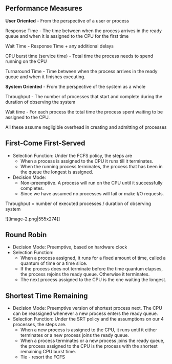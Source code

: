 ## Performance Measures

**User Oriented** - From the perspective of a user or process

Response Time - The time between when the process arrives in the ready queue and when it is assigned to the CPU for the first time

Wait Time - Response Time + any additional delays

CPU burst time (service time) - Total time the process needs to spend running on the CPU

Turnaround Time - Time between when the process arrives in the ready queue and when it finishes executing. 

**System Oriented** - From the perspective of the system as a whole

Throughput - The number of processes that start and complete during the duration of observing the system

Wait time - For each process the total time the process spent waiting to be assigned to the CPU. 

All these assume negligible overhead in creating and admitting of processes

## First-Come First-Served

- Selection Function: Under the FCFS policy, the steps are
	- When a process is assigned to the CPU it runs till it terminates.
	- When the running process terminates, the process that has been in the queue the longest is assigned.
- Decision Mode:
	- Non-preemptive. A process will run on the CPU until it successfully completes.
	- Since we have assumed no processes will fail or make I/O requests. 

Throughput = number of executed processes / duration of observing system

![[image-2.png|555x274]]

## Round Robin

- Decision Mode: Preemptive, based on hardware clock
- Selection Function:
	- When a process assigned, it runs for a fixed amount of time, called a quantum of time or a time slice.
	- If the process does not terminate before the time quantum elapses, the process rejoins the ready queue. Otherwise it terminates. 
	- The next process assigned to the CPU is the one waiting the longest. 

## Shortest Time Remaining

- Decision Mode: Preemptive version of shortest process next. The CPU can be reassigned whenever a new process enters the ready queue. 
- Selection Function: Under the SRT policy and the assumptions on our 4 processes, the steps are.
	- When a new process is assigned to the CPU, it runs until it either terminates or a new process joins the ready queue. 
	- When a process terminates or a new process joins the ready queue, the process assigned to the CPU is the process with the shortest remaining CPU burst time. 
	- Tie - resort the FCFS

